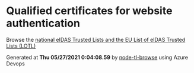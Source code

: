 # Qualified certificates for website authentication 
 Browse the [national eIDAS Trusted Lists and the EU List of eIDAS Trusted Lists (LOTL)](https://webgate.ec.europa.eu/tl-browser/#/) 
 
 
Generated at **Thu 05/27/2021  0:04:08.59** by [node-tl-browse](https://github.com/ymedlop/node-tl-browser) using Azure Devops 
